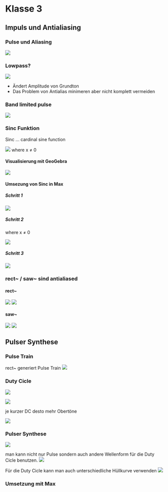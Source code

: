 # Klasse 3

## Impuls und Antialiasing

### Pulse und Aliasing

![](k3/img/aliasing.png)

### Lowpass?

![](k3/img/lowpass.png)

- Ändert Amplitude von Grundton
- Das Problem von Antialias minimeren aber nicht komplett vermeiden

### Band limited pulse

![](k3/img/bandlimited.png)

### Sinc Funktion

Sinc ... cardinal sine function

![](k3/img/sinc_eq.png)
where x ≠ 0


#### Visualisierung mit GeoGebra

![](k3/img/sinc_geo.png)

#### Umsezung von Sinc in Max
##### Schritt 1
![](k3/img/sinc.png)

##### Schritt 2
where x ≠ 0

![](k3/img/step2.png)

##### Schritt 3
![](k3/img/listening.png)


### rect~ / saw~ sind antialiased

#### rect~
![](k3/img/rect.png)
![](k3/img/anti_rect.png)

#### saw~
![](k3/img/saw.png)
![](k3/img/anti_saw.png)

## Pulser Synthese

### Pulse Train

rect~ generiert Pulse Train
![](k3/img/rect.png)

### Duty Cicle

![](k3/img/pulse_dc.png)

![](k3/img/dc.png)

je kurzer DC desto mehr Obertöne

![](k3/img/result.png)

### Pulser Synthese

![](k4/img/pulser.png)

man kann nicht nur Pulse sondern auch andere Wellenform für die Duty Cicle benutzen.
![](k4/img/various.png)

Für die Duty Cicle kann man auch unterschiedliche Hüllkurve verwenden
![](k4/img/env.png)

### Umsetzung mit Max




